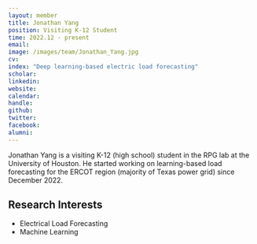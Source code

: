 ```yaml
---
layout: member
title: Jonathan Yang
position: Visiting K-12 Student
time: 2022.12 - present
email: 
image: /images/team/Jonathan_Yang.jpg
cv: 
index: "Deep learning-based electric load forecasting"
scholar: 
linkedin: 
website: 
calendar: 
handle: 
github: 
twitter: 
facebook: 
alumni: 
---
```



Jonathan Yang is a visiting K-12 (high school) student in the RPG lab at the University of Houston. He started working on learning-based load forecasting for the ERCOT region (majority of Texas power grid) since December 2022.


## Research Interests
* Electrical Load Forecasting
* Machine Learning
